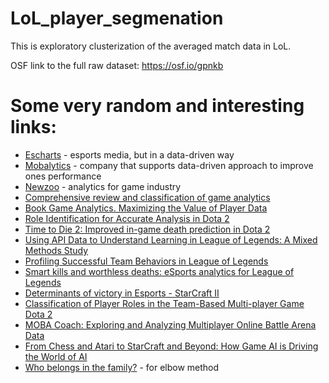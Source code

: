 # LoL_player_segmenation
This is exploratory clusterization of the averaged match data in LoL.

OSF link to the full raw dataset: https://osf.io/gpnkb

# Some very random and interesting links:
* [Escharts](https://escharts.com/) - esports media, but in a data-driven way
* [Mobalytics](https://mobalytics.gg/) - company that supports data-driven approach to improve ones performance
* [Newzoo](https://newzoo.com/) - analytics for game industry
* [Comprehensive review and classification of game analytics](https://doi.org/10.1007/s11761-020-00303-z) 
* [Book Game Analytics. Maximizing the Value of Player Data](https://link.springer.com/book/10.1007/978-1-4471-4769-5) 
* [Role Identification for Accurate Analysis in Dota 2](https://doi.org/10.1609/aiide.v15i1.5235) 
* [Time to Die 2: Improved in-game death prediction in Dota 2](https://www.sciencedirect.com/science/article/pii/S2666827023000191) 
* [Using API Data to Understand Learning in League of Legends: A Mixed Methods Study](https://doi.org/10.1080/09523987.2019.1614250)
* [Profiling Successful Team Behaviors in League of Legends](http://dx.doi.org/10.1145/3126858.3126886)
* [Smart kills and worthless deaths: eSports analytics for League of Legends](https://doi.org/10.1515/jqas-2019-0096)
* [Determinants of victory in Esports - StarCraft II](https://doi.org/10.1007/s11042-022-13373-2)
* [Classification of Player Roles in the Team-Based Multi-player Game Dota 2](https://doi.org/10.1007/978-3-319-24589-8_9)
* [MOBA Coach: Exploring and Analyzing Multiplayer Online Battle Arena Data](https://doi.org/10.1007/978-3-030-90439-5_16)
* [From Chess and Atari to StarCraft and Beyond: How Game AI is Driving the World of AI](https://doi.org/10.1007/s13218-020-00647-w)
* [Who belongs in the family?](https://doi.org/10.1007/BF02289263) - for elbow method


